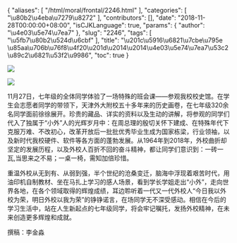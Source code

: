 {
    "aliases": [
        "/html/moral/frontal/2246.html"
    ],
    "categories": [
        "\u80b2\u4eba\u7279\u8272"
    ],
    "contributors": [],
    "date": "2018-11-28T00:00:00+08:00",
    "isCJKLanguage": true,
    "params": {
        "author": "\u4e03\u5e74\u7ea7"
    },
    "slug": "2246",
    "tags": [
        "\u5fb7\u80b2\u524d\u6cbf"
    ],
    "title": "\u201c\u5916\u6821\u7cbe\u795e \u85aa\u706b\u76f8\u4f20\u201d\u2014\u2014\u4e03\u5e74\u7ea7\u53c2\u89c2\u6821\u53f2\u9986",
    "toc": true
}

![](https://cdn.tfls.online/mirror/full/829edd27ccd7c0bcb8df7e3ed40f13d5bba60e08.jpg)




![](https://cdn.tfls.online/mirror/full/c60c5a878362cf16e4617f795e1492b4ab677278.jpg)




 




 11月27日，七年级的全体同学体验了一场特殊的班会课——参观我校校史馆。在学生会志愿者同学的带领下，天津外大附校五十多年来的历史画卷，在七年级320余名同学面前徐徐展开。珍贵的藏品、详实的资料以及生动的讲解，将参观的同学们代入了独属于“小外”人的光辉岁月中：在周总理的殷切关怀下建成、在特殊年代下克服万难、不改初心，改革开放后一批批优秀毕业生成为国家栋梁，行业领袖，以及新时代我校硬件、软件等各方面的蓬勃发展。从1964年到2018年，外校曲折却坚定的发展历程，以及外校人百折不回的奋斗精神，都让同学们意识到：一砖一瓦,当思来之不易；一桌一椅，需知加倍珍惜。




重温外校从无到有、从弱到强，半个世纪的沧桑变迁，脑海中浮现着艰苦时代，用油印机自制教材、坐在马扎上学习的感人场景，看到学长学姐走出“小外”，走向世界各地，在各个领域取得的辉煌成绩，耳边聆听着一代又一代外校人“今日我以外校为荣，明日外校以我为荣”的铮铮诺言，在场同学无不深受感动。相信在今后的学习生活中，站在人生新起点的七年级同学，将会牢记嘱托，发扬外校精神，在未来创造更多辉煌和成就。




 撰稿：李金淼




  



